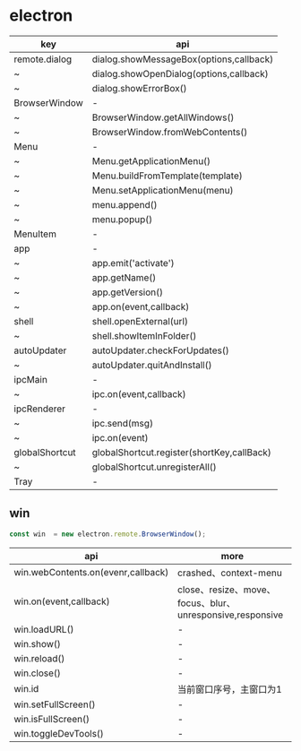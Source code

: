 # electron

| key            | api                                        |
| -------------- | ------------------------------------------ |
| remote.dialog  | dialog.showMessageBox(options,callback)    |
| ~              | dialog.showOpenDialog(options,callback)    |
| ~              | dialog.showErrorBox()                      |
| BrowserWindow  | -                                          |
| ~              | BrowserWindow.getAllWindows()              |
| ~              | BrowserWindow.fromWebContents()            |
| Menu           | -                                          |
| ~              | Menu.getApplicationMenu()                  |
| ~              | Menu.buildFromTemplate(template)           |
| ~              | Menu.setApplicationMenu(menu)              |
| ~              | menu.append()                              |
| ~              | menu.popup()                               |
| MenuItem       | -                                          |
| app            | -                                          |
| ~              | app.emit('activate')                       |
| ~              | app.getName()                              |
| ~              | app.getVersion()                           |
| ~              | app.on(event,callback)                     | ready、browser-window-created、window-all-closed、will-quit |
| shell          | shell.openExternal(url)                    |
| ~              | shell.showItemInFolder()                   |
| autoUpdater    | autoUpdater.checkForUpdates()              |
| ~              | autoUpdater.quitAndInstall()               |
| ipcMain        | -                                          |
| ~              | ipc.on(event,callback)                     | show-context-menu、                                         |
| ipcRenderer    | -                                          |
| ~              | ipc.send(msg)                              |
| ~              | ipc.on(event)                              | selected-directory、                                        |
| globalShortcut | globalShortcut.register(shortKey,callBack) |
| ~              | globalShortcut.unregisterAll()             |
| Tray           | -                                          |

## win

```js
const win  = new electron.remote.BrowserWindow();
```

| api                                | more                                                      |
| ---------------------------------- | --------------------------------------------------------- |
| win.webContents.on(evenr,callback) | crashed、context-menu                                     |
| win.on(event,callback)             | close、resize、move、focus、blur、unresponsive,responsive |
| win.loadURL()                      | -                                                         |
| win.show()                         | -                                                         |
| win.reload()                       | -                                                         |
| win.close()                        | -                                                         |
| win.id                             | 当前窗口序号，主窗口为1                                   |
| win.setFullScreen()                | -                                                         |
| win.isFullScreen()                 | -                                                         |
| win.toggleDevTools()               | -                                                         |